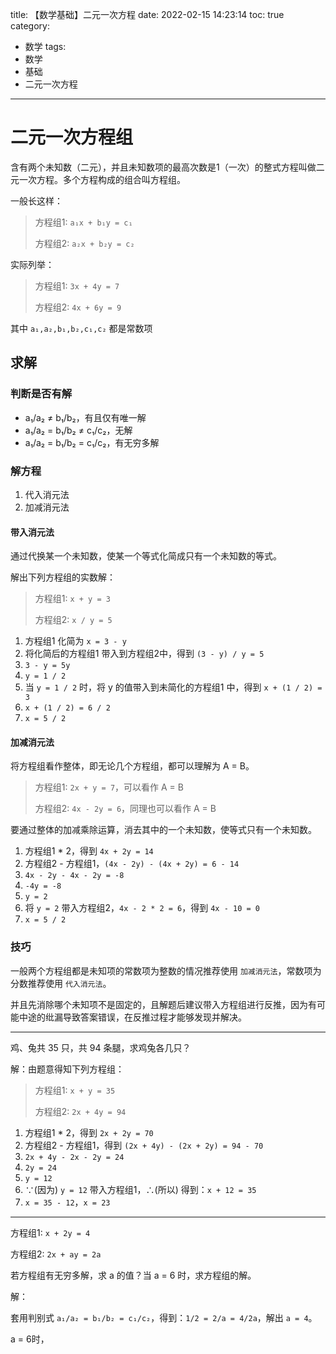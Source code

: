 title: 【数学基础】二元一次方程
date: 2022-02-15 14:23:14
toc: true
category:
- 数学
tags:
- 数学
- 基础
- 二元一次方程
---

# 二元一次方程组

含有两个未知数（二元），并且未知数项的最高次数是1（一次）的整式方程叫做二元一次方程。多个方程构成的组合叫方程组。

一般长这样：

> 方程组1: `a₁x + b₁y = c₁`
> 
> 方程组2: `a₂x + b₂y = c₂`

实际列举：

> 方程组1: `3x + 4y = 7`
> 
> 方程组2: `4x + 6y = 9`

其中 `a₁,a₂,b₁,b₂,c₁,c₂` 都是常数项

## 求解

### 判断是否有解

- a₁/a₂ ≠ b₁/b₂，有且仅有唯一解
- a₁/a₂ = b₁/b₂ ≠ c₁/c₂，无解
- a₁/a₂ = b₁/b₂ = c₁/c₂，有无穷多解

### 解方程

1. 代入消元法
2. 加减消元法

#### 带入消元法

通过代换某一个未知数，使某一个等式化简成只有一个未知数的等式。

解出下列方程组的实数解：

> 方程组1: `x + y = 3`
> 
> 方程组2: `x / y = 5`

1. 方程组1 化简为 `x = 3 - y`
2. 将化简后的方程组1 带入到方程组2中，得到 `(3 - y) / y = 5`
3. `3 - y = 5y`
4. `y = 1 / 2`
5. 当 `y = 1 / 2` 时，将 y 的值带入到未简化的方程组1 中，得到 `x + (1 / 2) = 3`
6. `x + (1 / 2) = 6 / 2`
7. `x = 5 / 2`

#### 加减消元法

将方程组看作整体，即无论几个方程组，都可以理解为 A = B。

> 方程组1: `2x + y = 7`，可以看作 A = B
> 
> 方程组2: `4x - 2y = 6`，同理也可以看作 A = B

要通过整体的加减乘除运算，消去其中的一个未知数，使等式只有一个未知数。

1. 方程组1 * 2，得到 `4x + 2y = 14`
2. 方程组2 - 方程组1，`(4x - 2y) - (4x + 2y) = 6 - 14`
3. `4x - 2y - 4x - 2y = -8`
4. `-4y = -8`
5. `y = 2`
6. 将 `y = 2` 带入方程组2，`4x - 2 * 2 = 6`，得到 `4x - 10 = 0`
7. `x = 5 / 2`

### 技巧

一般两个方程组都是未知项的常数项为整数的情况推荐使用 `加减消元法`，常数项为分数推荐使用 `代入消元法`。

并且先消除哪个未知项不是固定的，且解题后建议带入方程组进行反推，因为有可能中途的纰漏导致答案错误，在反推过程才能够发现并解决。

---

鸡、兔共 35 只，共 94 条腿，求鸡兔各几只？

解：由题意得知下列方程组：

> 方程组1: `x + y = 35`
> 
> 方程组2: `2x + 4y = 94`

1. 方程组1 * 2，得到 `2x + 2y = 70`
2. 方程组2 - 方程组1，得到 `(2x + 4y) - (2x + 2y) = 94 - 70`
3. `2x + 4y - 2x - 2y = 24`
4. `2y = 24`
5. `y = 12`
6. ∵(因为) `y = 12` 带入方程组1，∴(所以) 得到：`x + 12 = 35`
7. `x = 35 - 12`，`x = 23`

---

方程组1: `x + 2y = 4`
 
方程组2: `2x + ay = 2a`
 
若方程组有无穷多解，求 a 的值？当 a = 6 时，求方程组的解。

解：

套用判别式 `a₁/a₂ = b₁/b₂ = c₁/c₂`，得到：`1/2 = 2/a = 4/2a`，解出 `a = 4`。

a = 6时，
